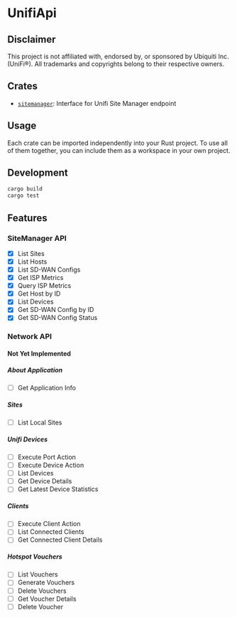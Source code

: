 # UnifiApi

## Disclaimer

This project is not affiliated with, endorsed by, or sponsored by Ubiquiti Inc. (UniFi®).
All trademarks and copyrights belong to their respective owners.

## Crates

- [`sitemanager`](./sitemanager): Interface for Unifi Site Manager endpoint

## Usage

Each crate can be imported independently into your Rust project.
To use all of them together, you can include them as a workspace in your own project.

## Development

```bash
cargo build
cargo test
```

## Features

### SiteManager API
- [x] List Sites
- [x] List Hosts
- [x] List SD-WAN Configs
- [x] Get ISP Metrics
- [x] Query ISP Metrics
- [x] Get Host by ID
- [x] List Devices
- [x] Get SD-WAN Config by ID
- [x] Get SD-WAN Config Status

### Network API

#### Not Yet Implemented
##### About Application
- [ ] Get Application Info
##### Sites
- [ ] List Local Sites
##### Unifi Devices
- [ ] Execute Port Action
- [ ] Execute Device Action
- [ ] List Devices
- [ ] Get Device Details
- [ ] Get Latest Device Statistics
##### Clients
- [ ] Execute Client Action
- [ ] List Connected Clients
- [ ] Get Connected Client Details
##### Hotspot Vouchers
- [ ] List Vouchers
- [ ] Generate Vouchers
- [ ] Delete Vouchers
- [ ] Get Voucher Details
- [ ] Delete Voucher
